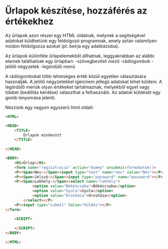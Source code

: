 # Űrlapok készítése, hozzáférés az értékekhez

Az űrlapok azon részei egy HTML oldalnak, melynek a segítségével adatokat küldhetünk egy feldolgozó programnak, amely aztán valamilyen módon feldolgozza azokat (pl. beírja egy adatbázisba).

Az űrlapok különféle űrlapelemekből állhatnak, leggyakrabban az alábbi elemek találhatóak egy űrlapban:
 -szövegbeviteli mező
 -rádiógombok
 -jelölő négyzetek
 -legördülő menü
 
 A rádiógombokat több lehetséges érték közül egyetlen választására használják. A jelölő négyzetekkel igen/nem jellegű adatokat lehet küldeni.
 A legördülő menük olyan értékeket tartalmaznak, melyekből egyet vagy többet (beállítás kérdése) választhat a felhasználó.
 Az adatok küldését egy gomb lenyomása jelenti.
 
Nézzünk egy nagyon egyszerű html oldalt:
```HTML
<HTML>

<HEAD>
    <TITLE>
        Űrlapok mindenütt
    </TITLE> 
    
</HEAD>

<BODY>
    <H1>Űrlap</H1>
    <form name="regisztracio" action="dummy" onsubmit=formadatok()>
    <P><Span>Név:</Span><input type="text" name="nev" value="Név"></P>
    <P><Span>Jelszó:</Span><input type="password" name="password"></P>
    <P><Span>Lakhely:</Span><select name="lakhely">
            <option value="Békéscsaba">Békéscsaba</option>
            <option value="Gyula">Gyula</option>
            <option value="Orosháza">Orosháza</option>
        </select></P>
    <P><input type="submit" Value="Küldés"></P>
</form>   
    
    <SCRIPT>
       
    </SCRIPT>
</BODY>

</HTML>
```
